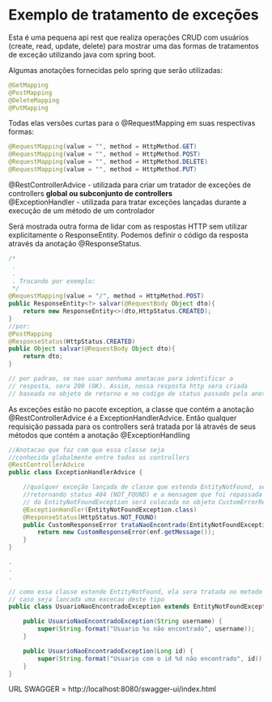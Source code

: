 # Exemplo de tratamento de exceções

Esta é uma pequena api rest que realiza operações CRUD com usuários (create, read, update, delete) 
para mostrar uma das formas de tratamentos de exceção utilizando java com spring boot.  

Algumas anotações fornecidas pelo spring que serão utilizadas:

```java
@GetMapping
@PostMapping
@DeleteMapping
@PutMapping
```
Todas elas versões curtas para o @RequestMapping em suas respectivas formas:
```java
@RequestMapping(value = "", method = HttpMethod.GET)
@RequestMapping(value = "", method = HttpMethod.POST)
@RequestMapping(value = "", method = HttpMethod.DELETE)
@RequestMapping(value = "", method = HttpMethod.PUT)
```  

@RestControllerAdvice - utilizada para criar um tratador de exceções de controllers **global ou subconjunto de controllers**  
@ExceptionHandler  - utilizada para tratar exceções lançadas durante a execução de um método de um controlador


Será mostrada outra forma de lidar com as respostas HTTP sem utilizar explicitamente o ResponseEntity.
Podemos definir o código da resposta através da anotação @ResponseStatus.

```java
/*
 .
 .
 . Trocando por exemplo:
 */
@RequestMapping(value = "/", method = HttpMethod.POST)
public ResponseEntity<?> salvar(@RequestBody Object dto){
    return new ResponseEntity<>(dto,HttpStatus.CREATED);
}
//por:
@PostMapping
@ResponseStatus(HttpStatus.CREATED)
public Object salvar(@RequestBody Object dto){
    return dto;
}

// por padrao, se nao usar nenhuma anotacao para identificar a 
// resposta, sera 200 (OK). Assim, nossa resposta http sera criada
// baseada no objeto de retorno e no codigo de status passado pela anotacao ou codigo 200


```

As exceções estão no pacote exception, a classe que contém a anotação @RestControllerAdvice é a ExceptionHandlerAdvice.
Então qualquer requisição passada para os controllers será tratada por lá através de seus métodos que contém a anotação @ExceptionHandling
```java
//Anotacao que faz com que essa classe seja
//conhecida globalmente entre todos os controllers
@RestControllerAdvice 
public class ExceptionHandlerAdvice {

    //qualquer exceção lançada de classe que estenda EntityNotFound, será tratada aqui
    //retornando status 404 (NOT_FOUND) e a mensagem que foi repassada para o construtor
    // do EntityNotFoundException será colocada no objeto CustomErrorResponse e entregue ao cliente.
    @ExceptionHandler(EntityNotFoundException.class)
    @ResponseStatus(HttpStatus.NOT_FOUND)
    public CustomResponseError trataNaoEncontrado(EntityNotFoundException enf) {
        return new CustomResponseError(enf.getMessage());
    }
}

.
.
.

// como essa classe estende EntityNotFound, ela sera tratada no metodo trataNaoEncontrado
// caso seja lancada uma excecao deste tipo
public class UsuarioNaoEncontradoException extends EntityNotFoundException {

    public UsuarioNaoEncontradoException(String username) {
        super(String.format("Usuario %s não encontrado", username));
    }

    public UsuarioNaoEncontradoException(Long id) {
        super(String.format("Usuario com o id %d não encontrado", id));
    }
}

```

URL SWAGGER = http://localhost:8080/swagger-ui/index.html